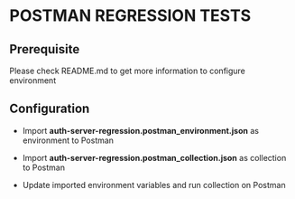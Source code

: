 # POSTMAN REGRESSION TESTS

## Prerequisite

Please check README.md to get more information to configure environment

## Configuration

* Import **auth-server-regression.postman_environment.json** as environment to Postman

* Import **auth-server-regression.postman_collection.json** as collection to Postman

* Update imported environment variables and run collection on Postman
